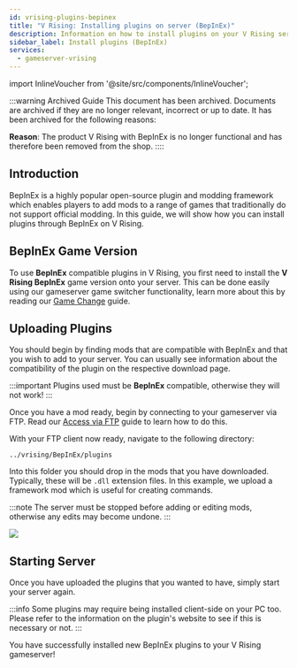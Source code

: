 ```yaml
---
id: vrising-plugins-bepinex
title: "V Rising: Installing plugins on server (BepInEx)"
description: Information on how to install plugins on your V Rising server using BepInEx (V Rising BepInEx Server) from ZAP-Hosting - ZAP-Hosting.com documentation
sidebar_label: Install plugins (BepInEx)
services:
  - gameserver-vrising
---
```


import InlineVoucher from '@site/src/components/InlineVoucher';



:::warning Archived Guide
This document has been archived. Documents are archived if they are no longer relevant, incorrect or up to date. It has been archived for the following reasons:

**Reason**: The product V Rising with BepInEx is no longer functional and has therefore been removed from the shop. 
::::

## Introduction
BepInEx is a highly popular open-source plugin and modding framework which enables players to add mods to a range of games that traditionally do not support official modding. In this guide, we will show how you can install plugins through BepInEx on V Rising.
<InlineVoucher />

## BepInEx Game Version

To use **BepInEx** compatible plugins in V Rising, you first need to install the **V Rising BepInEx** game version onto your server. This can be done easily using our gameserver game switcher functionality, learn more about this by reading our [Game Change](gameserver-gameswitch.md) guide.

## Uploading Plugins

You should begin by finding mods that are compatible with BepInEx and that you wish to add to your server. You can usually see information about the compatibility of the plugin on the respective download page.

:::important
Plugins used must be **BepInEx** compatible, otherwise they will not work!
:::

Once you have a mod ready, begin by connecting to your gameserver via FTP. Read our [Access via FTP](gameserver-ftpaccess.md) guide to learn how to do this.

With your FTP client now ready, navigate to the following directory:
```
../vrising/BepInEx/plugins
```

Into this folder you should drop in the mods that you have downloaded. Typically, these will be `.dll` extension files. In this example, we upload a framework mod which is useful for creating commands.

:::note
The server must be stopped before adding or editing mods, otherwise any edits may become undone.
:::

![](https://screensaver01.zap-hosting.com/index.php/s/9xkrPmPMp7YZYWQ/preview)

## Starting Server

Once you have uploaded the plugins that you wanted to have, simply start your server again.

:::info
Some plugins may require being installed client-side on your PC too. Please refer to the information on the plugin's website to see if this is necessary or not.
:::

You have successfully installed new BepInEx plugins to your V Rising gameserver!

<InlineVoucher />
